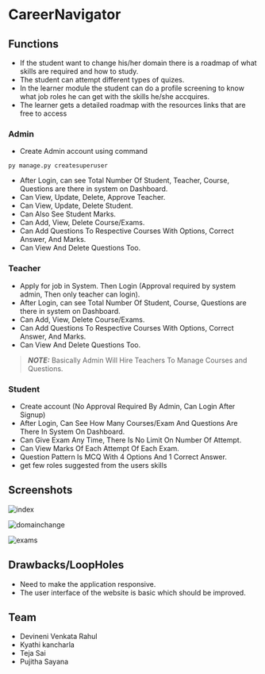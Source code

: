 # CareerNavigator
## Functions
- If the student want to change his/her domain there is a roadmap of what skills are required and how to study.
- The student can attempt different types of quizes.
- In the learner module the student can do a profile screening to know what job roles he can get with the skills he/she accquires.
- The learner gets a detailed roadmap with the resources links that are free to access

### Admin
- Create Admin account using command
```
py manage.py createsuperuser
```
- After Login, can see Total Number Of Student, Teacher, Course, Questions are there in system on Dashboard.
- Can View, Update, Delete, Approve Teacher.
- Can View, Update, Delete Student.
- Can Also See Student Marks.
- Can Add, View, Delete Course/Exams.
- Can Add Questions To Respective Courses With Options, Correct Answer, And Marks.
- Can View And Delete Questions Too.

### Teacher
- Apply for job in System. Then Login (Approval required by system admin, Then only teacher can login).
- After Login, can see Total Number Of Student, Course, Questions are there in system on Dashboard.
- Can Add, View, Delete Course/Exams.
- Can Add Questions To Respective Courses With Options, Correct Answer, And Marks.
- Can View And Delete Questions Too.
> **_NOTE:_**  Basically Admin Will Hire Teachers To Manage Courses and Questions.

### Student
- Create account (No Approval Required By Admin, Can Login After Signup)
- After Login, Can See How Many Courses/Exam And Questions Are There In System On Dashboard.
- Can Give Exam Any Time, There Is No Limit On Number Of Attempt.
- Can View Marks Of Each Attempt Of Each Exam.
- Question Pattern Is MCQ With 4 Options And 1 Correct Answer.
- get few roles suggested from the users skills


## Screenshots

![index](https://github.com/KhyathiKancharla/CareerNavigator/assets/110332342/c8ffc4f0-c3cb-4654-b7df-247e1469fd29 )


![domainchange](https://github.com/KhyathiKancharla/CareerNavigator/assets/110332342/484bff85-dfa5-449f-856c-87407dacd792)


   

![exams](https://github.com/KhyathiKancharla/CareerNavigator/assets/110332342/c8392e88-f358-41f5-bfc5-dc047ff1eb44)

## Drawbacks/LoopHoles
- Need to make the application responsive.
- The user interface of the website is basic which should be improved.

## Team 
- Devineni Venkata Rahul
- Kyathi kancharla
- Teja Sai
- Pujitha Sayana
